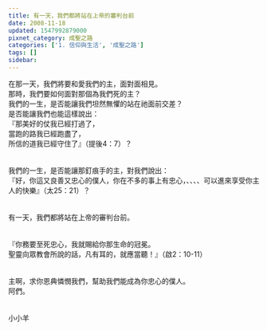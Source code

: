 ```yaml
---
title: 有一天，我們都將站在上帝的審判台前
date: 2008-11-18
updated: 1547992879000
pixnet_category: 成聖之路
categories: ['1. 信仰與生活', '成聖之路']
tags: []
sidebar: 
---
```


<p>在那一天，我們將要和愛我們的主，面對面相見。<br/>那時，我們要如何面對那個為我們死的主？<br/><!--more-->我們的一生，是否能讓我們坦然無懼的站在祂面前交差？<br/>是否能讓我們也能這樣說出：<br/>『那美好的仗我已經打過了，<br/>當跑的路我已經跑盡了，<br/>所信的道我已經守住了』（提後4：7）？<br/><br/><br/>我們的一生，是否能讓那釘痕手的主，對我們說出：<br/>『好，你這又良善又忠心的僕人，你在不多的事上有忠心，、、、、可以進來享受你主人的快樂』（太25：21）？<br/><br/><br/>有一天，我們都將站在上帝的審判台前。<br/><br/><br/>『你務要至死忠心，我就賜給你那生命的冠冕。<br/>聖靈向眾教會所說的話，凡有耳的，就應當聽！』（啟2：10-11）<br/><br/><br/>主啊，求你恩典憐憫我們，幫助我們能成為你忠心的僕人。<br/>阿們。<br/><br/><br/>小小羊</p>
